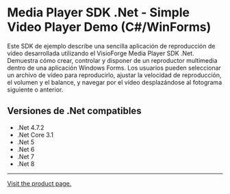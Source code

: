 ﻿# Media Player SDK .Net - Simple Video Player Demo (C#/WinForms)

Este SDK de ejemplo describe una sencilla aplicación de reproducción de vídeo desarrollada utilizando el VisioForge Media Player SDK .Net. Demuestra cómo crear, controlar y disponer de un reproductor multimedia dentro de una aplicación Windows Forms. Los usuarios pueden seleccionar un archivo de vídeo para reproducirlo, ajustar la velocidad de reproducción, el volumen y el balance, y navegar por el vídeo desplazándose al fotograma siguiente o anterior.

## Versiones de .Net compatibles

* .Net 4.7.2
* .Net Core 3.1
* .Net 5
* .Net 6
* .Net 7
* .Net 8

---

[Visit the product page.](https://www.visioforge.com/media-player-sdk-net)
